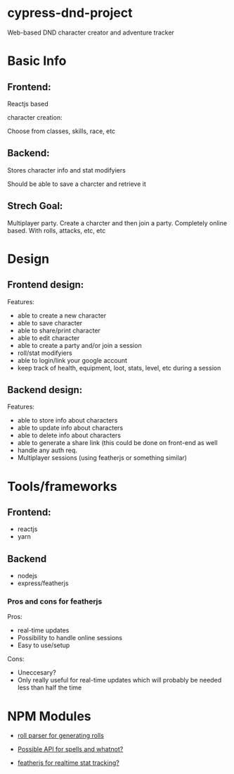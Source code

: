 # cypress-dnd-project
Web-based DND character creator and adventure tracker

# Basic Info

## Frontend:

Reactjs based

character creation:

Choose from classes, skills, race, etc



## Backend:

Stores character info and stat modifyiers

Should be able to save a charcter and retrieve it


## Strech Goal:
Multiplayer party. Create a charcter and then join a party. Completely online based. With rolls, attacks, etc, etc

# Design

## Frontend design:

Features:

* able to create a new character
* able to save character
* able to share/print character
* able to edit character
* able to create a party and/or join a session
* roll/stat modifyiers
* able to login/link your google account
* keep track of health, equipment, loot, stats, level, etc during a session


## Backend design:

Features:

* able to store info about characters
* able to update info about characters
* able to delete info about characters
* able to generate a share link (this could be done on front-end as well
* handle any auth req.
* Multiplayer sessions (using featherjs or something similar)

# Tools/frameworks

  ## Frontend:
   * reactjs
   * yarn
  ## Backend
   * nodejs
   * express/featherjs
  ### Pros and cons for featherjs
  Pros:
  * real-time updates
  * Possibility to handle online sessions
  * Easy to use/setup
  
  Cons:
  * Uneccesary?
  * Only really useful for real-time updates which will probably be needed less than half the time
  
# NPM Modules
* [roll parser for generating rolls](https://www.npmjs.com/package/roll-parser)

* [Possible API for spells and whatnot?](http://www.dnd5eapi.co/)
* [featherjs for realtime stat tracking?](https://docs.feathersjs.com/)





